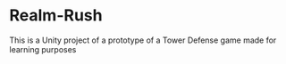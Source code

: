 # Realm-Rush
This is a Unity project of a prototype of a Tower Defense game made for learning purposes
